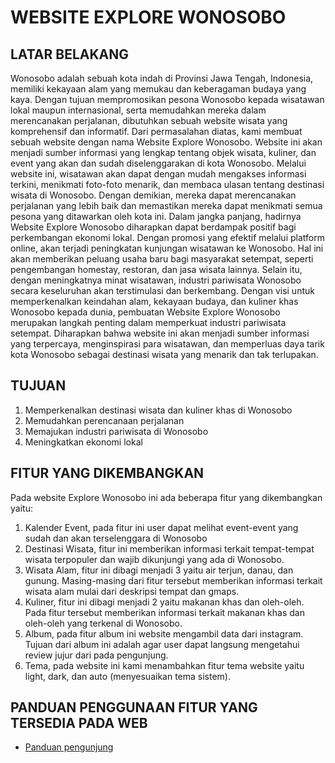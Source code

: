 # WEBSITE EXPLORE WONOSOBO

## LATAR BELAKANG
Wonosobo adalah sebuah kota indah di Provinsi Jawa Tengah, Indonesia, memiliki kekayaan alam yang memukau dan keberagaman budaya yang kaya. Dengan tujuan mempromosikan pesona Wonosobo kepada wisatawan lokal maupun internasional, serta memudahkan mereka dalam merencanakan perjalanan, dibutuhkan sebuah website wisata yang komprehensif dan informatif. 
Dari permasalahan diatas, kami membuat sebuah website dengan nama Website Explore Wonosobo. Website ini akan menjadi sumber informasi yang lengkap tentang objek wisata, kuliner, dan event yang akan dan sudah diselenggarakan di kota Wonosobo. Melalui website ini, wisatawan akan dapat dengan mudah mengakses informasi terkini, menikmati foto-foto menarik, dan membaca ulasan tentang destinasi wisata di Wonosobo. Dengan demikian, mereka dapat merencanakan perjalanan yang lebih baik dan memastikan mereka dapat menikmati semua pesona yang ditawarkan oleh kota ini.
Dalam jangka panjang, hadirnya Website Explore Wonosobo diharapkan dapat berdampak positif bagi perkembangan ekonomi lokal. Dengan promosi yang efektif melalui platform online, akan terjadi peningkatan kunjungan wisatawan ke Wonosobo. Hal ini akan memberikan peluang usaha baru bagi masyarakat setempat, seperti pengembangan homestay, restoran, dan jasa wisata lainnya. Selain itu, dengan meningkatnya minat wisatawan, industri pariwisata Wonosobo secara keseluruhan akan terstimulasi dan berkembang.
Dengan visi untuk memperkenalkan keindahan alam, kekayaan budaya, dan kuliner khas Wonosobo kepada dunia, pembuatan Website Explore Wonosobo merupakan langkah penting dalam memperkuat industri pariwisata setempat. Diharapkan bahwa website ini akan menjadi sumber informasi yang terpercaya, menginspirasi para wisatawan, dan memperluas daya tarik kota Wonosobo sebagai destinasi wisata yang menarik dan tak terlupakan.

## TUJUAN
1. Memperkenalkan destinasi wisata dan kuliner khas di Wonosobo
2. Memudahkan perencanaan perjalanan
3. Memajukan industri pariwisata di Wonosobo
4. Meningkatkan ekonomi lokal

## FITUR YANG DIKEMBANGKAN
Pada website Explore Wonosobo ini ada beberapa fitur yang dikembangkan yaitu:
1. Kalender Event, pada fitur ini user dapat melihat event-event yang sudah dan akan terselenggara di Wonosobo
2. Destinasi Wisata, fitur ini memberikan informasi terkait tempat-tempat wisata terpopuler dan wajib dikunjungi yang ada di Wonosobo.
3. Wisata Alam, fitur ini dibagi menjadi 3 yaitu air terjun, danau, dan gunung. Masing-masing dari fitur tersebut memberikan informasi terkait wisata alam mulai dari deskripsi tempat dan gmaps.
4. Kuliner, fitur ini dibagi menjadi 2 yaitu makanan khas dan oleh-oleh. Pada fitur tersebut memberikan informasi terkait makanan khas dan oleh-oleh yang terkenal di Wonosobo.
5. Album, pada fitur album ini website mengambil data dari instagram. Tujuan dari album ini adalah agar user dapat langsung mengetahui review jujur dari pada pengunjung.
6. Tema, pada website ini kami menambahkan fitur tema website yaitu light, dark, dan auto (menyesuaikan tema sistem).

## PANDUAN PENGGUNAAN FITUR YANG TERSEDIA PADA WEB
- [Panduan pengunjung](https://drive.google.com/file/d/1QwQX9gbcCK72l5MXEmG5Y8Mg37ONKRw2/view)
